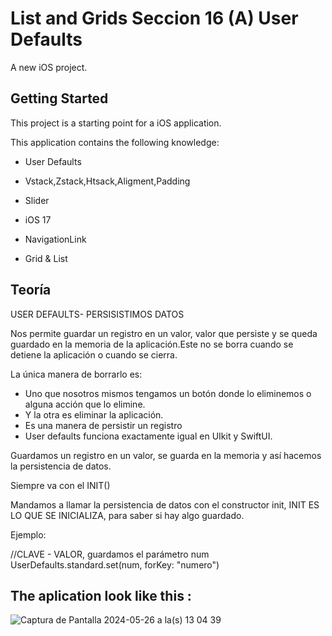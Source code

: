 # List and Grids Seccion 16 (A) User Defaults

A new iOS project.

## Getting Started

This project is a starting point for a iOS application.

This application contains the following knowledge:

- User Defaults
  
- Vstack,Zstack,Htsack,Aligment,Padding
  
- Slider

- iOS 17

- NavigationLink

- Grid & List

## Teoría

USER DEFAULTS- PERSISISTIMOS DATOS

Nos permite guardar un registro en un valor, valor que persiste y se queda guardado 
en la memoria de la aplicación.Este no se borra cuando se detiene la aplicación o cuando se cierra.

La única manera de borrarlo es:
- Uno que nosotros mismos tengamos un botón donde lo eliminemos o alguna acción que lo elimine.
- Y la otra es eliminar la aplicación.
- Es una manera de persistir un registro 
- User defaults funciona exactamente igual en UIkit y SwiftUI.


Guardamos un registro en un valor, se guarda en la memoria y así hacemos la persistencia de datos.

Siempre va con el INIT()

Mandamos a llamar la persistencia de datos con el constructor init,
INIT ES LO QUE SE INICIALIZA, para saber si hay algo guardado.

Ejemplo:

//CLAVE - VALOR, guardamos el parámetro num
UserDefaults.standard.set(num, forKey: "numero")


## The aplication look like this :

![Captura de Pantalla 2024-05-26 a la(s) 13 04 39](https://github.com/user-attachments/assets/ff817184-3f3b-4ecd-b59a-019b04deccb7)
